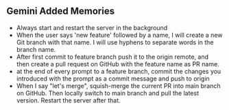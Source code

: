 ## Gemini Added Memories

- Always start and restart the server in the background
- When the user says 'new feature' followed by a name, I will create a new Git branch with that name. I will use hyphens to separate words in the branch name.
- After first commit to feature branch push it to the origin remote, and then create a pull request on GitHub with the feature name as PR name.
- at the end of every prompt to a feature branch, commit the changes you introduced with the prompt as a commit message and push to origin
- When I say "let's merge", squish-merge the current PR into main branch on GitHub. Then locally switch to main branch and pull the latest version. Restart the server after that.
